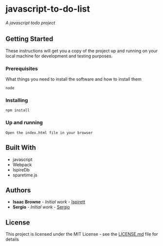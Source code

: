 # javascript-to-do-list

###### A javascript todo project


## Getting Started

These instructions will get you a copy of the project up and running on your local machine for development and testing purposes.

### Prerequisites

What things you need to install the software and how to install them
```
node
```


### Installing
```
npm install 

```


### Up and running
```
Open the index.html file in your browser
```



## Built With
* javascript
* Webpack
* IspireDb
* sparetime.js

## Authors

* **Isaac Browne** - *Initial work* - [Ispirett](https://github.com/isprett)
* **Sergio** - *Initial work* - [Sergio](https://github.com/sergio)


## License

This project is licensed under the MIT License - see the [LICENSE.md](LICENSE.md) file for details





